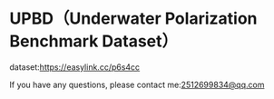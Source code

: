 # UPBD（Underwater Polarization Benchmark Dataset）
dataset:https://easylink.cc/p6s4cc

If you have any questions, please contact me:2512699834@qq.com
